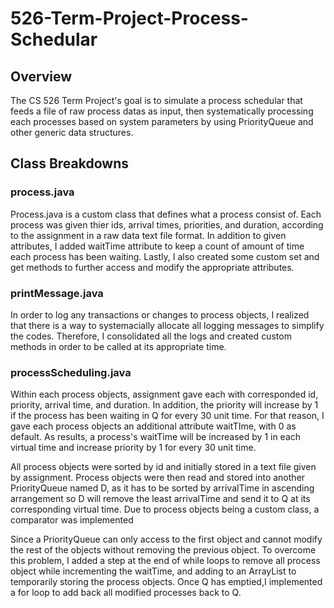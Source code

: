 # 526-Term-Project-Process-Schedular

## Overview
The CS 526 Term Project's goal is to simulate a process schedular that feeds a file of raw process datas as input, then systematically processing each processes based on system parameters by using PriorityQueue and other generic data structures.

## Class Breakdowns

### process.java
Process.java is a custom class that defines what a process consist of. Each process was given thier ids, arrival times, priorities, and duration, according to the assignment in a raw data text file format. In addition to given attributes, I added waitTime attribute to keep a count of amount of time each process has been waiting. Lastly, I also created some custom set and get methods to further access and modify the appropriate attributes.


### printMessage.java
In order to log any transactions or changes to process objects, I realized that there is a way to systemacially allocate all logging messages to simplify the codes. Therefore, I consolidated all the logs and created custom methods in order to be called at its appropriate time.

### processScheduling.java
Within each process objects, assignment gave each with corresponded id, priority, arrival time, and duration. In addition, the priority will increase by 1 if the process has been waiting in Q for every 30 unit time. For that reason, I gave each process objects an additional attribute waitTIme, with 0 as default. As results, a process's waitTime will be increased by 1 in each virtual time and increase priority by 1 for every 30 unit time.

All process objects were sorted by id and initially stored in a text file given by assignment. Process objects were then read and stored into another PriorityQueue named D, as it has to be sorted by arrivalTime in ascending arrangement so D will remove the least arrivalTime and send it to Q at its corresponding virtual time. Due to process objects being a custom class, a comparator was implemented

Since a PriorityQueue can only access to the first object and cannot modify the rest of the objects without removing the previous object. To overcome this problem, I added a step at the end of while loops to remove all process object while incrementing the waitTime, and adding to an ArrayList to temporarily storing the process objects. Once Q has emptied,I implemented a for loop to add back all modified processes back to Q.
